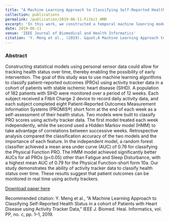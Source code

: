 ```yaml
---
title: "A Machine Learning Approach to Classifying Self-Reported Health Status in a cohort of Patients with Heart Disease using Activity Tracker Data"
collection: publications
permalink: /publication/2019-06-11-Fitbit_HMM
excerpt: 'In this work, we constructed a temporal machine leanring model from HHm to classify patient's health status using data collected from Fitbit...'
date: 2019-06-11
venue: 'IEEE Journal of Biomedical and Health Informatics'
citation: 'Y. Meng et al., (2019). &quot;A Machine Learning Approach to Classifying Self-Reported Health Status in a cohort of Patients with Heart Disease using Activity Tracker Data.&quot; <i>IEEE Journal of Biomedical and Health Informatics</i>.'
---
```

### Abstract
Constructing statistical models using personal sensor data could allow for tracking health status over time, thereby enabling the possibility of early intervention. The goal of this study was to use machine learning algorithms to classify patient-reported outcomes (PROs) using activity tracker data in a cohort of patients with stable ischemic heart disease (SIHD). A population of 182 patients with SIHD were monitored over a period of 12 weeks. Each subject received a Fitbit Charge 2 device to record daily activity data, and each subject completed eight Patient-Reported Outcomes Measurement Information Systems (PROMIS®) short form at the end of each week as a self-assessment of their health status. Two models were built to classify PRO scores using activity tracker data. The first model treated each week independently, while the second used a Hidden Markov model (HMM) to take advantage of correlations between successive weeks. Retrospective analysis compared the classification accuracy of the two models and the importance of each feature. In the independent model, a random forest classifier achieved a mean area under curve (AUC) of 0.76 for classifying the Physical Function PRO. The HMM model achieved significantly better AUCs for all PROs (p<0.05) other than Fatigue and Sleep Disturbance, with a highest mean AUC of 0.79 for the Physical Function-short form 10a. Our study demonstrates the ability of activity tracker data to classify health status over time. These results suggest that patient outcomes can be monitored in real time using activity trackers.

[Download paper here](https://ieeexplore.ieee.org/document/8734713)

Recommended citation: Y. Meng et al., “A Machine Learning Approach to Classifying Self-Reported Health Status in a cohort of Patients with Heart Disease using Activity Tracker Data,” IEEE J. Biomed. Heal. Informatics, vol. PP, no. c, pp. 1–1, 2019.
